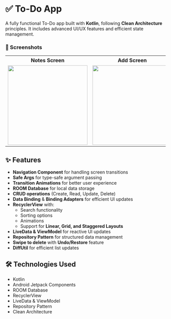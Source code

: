 # ✅ To-Do App

A fully functional To-Do app built with **Kotlin**, following **Clean Architecture** principles. It includes advanced UI/UX features and efficient state management.

### 📱 Screenshots

<table>
  <tr>
    <th>Notes Screen</th>
    <th>Add Screen</th>
    <th>Update Screen</th>
    <th>Notes Screen</th>
    <th>Search</th>
  </tr>
  <tr>
    <td><img src="https://github.com/user-attachments/assets/1c51b38c-cf93-4834-85da-a3527adccc3c" width="250"></td>
    <td><img src="https://github.com/user-attachments/assets/4f91223d-7e1b-4010-895a-17c9c4a4355d" width="250"></td>
    <td><img src="https://github.com/user-attachments/assets/a20e309f-17e2-4cb8-96d9-e58cf932cb95" width="250"></td>
    <td><img src="https://github.com/user-attachments/assets/3d23ee21-30fe-4717-8bff-8da2c0f4bfbe" width="250"></td>
    <td><img src="https://github.com/user-attachments/assets/1fb9037a-45bb-49b7-ba2b-34bc0e35681f" width="250"></td>
  </tr>
</table>

## ✨ Features
- **Navigation Component** for handling screen transitions  
- **Safe Args** for type-safe argument passing  
- **Transition Animations** for better user experience  
- **ROOM Database** for local data storage  
- **CRUD operations** (Create, Read, Update, Delete)  
- **Data Binding** & **Binding Adapters** for efficient UI updates  
- **RecyclerView** with:
  - Search functionality  
  - Sorting options  
  - Animations  
  - Support for **Linear, Grid, and Staggered Layouts**  
- **LiveData & ViewModel** for reactive UI updates  
- **Repository Pattern** for structured data management  
- **Swipe to delete** with **Undo/Restore** feature  
- **DiffUtil** for efficient list updates  

## 🛠️ Technologies Used
- Kotlin  
- Android Jetpack Components  
- ROOM Database  
- RecyclerView  
- LiveData & ViewModel  
- Repository Pattern  
- Clean Architecture  
